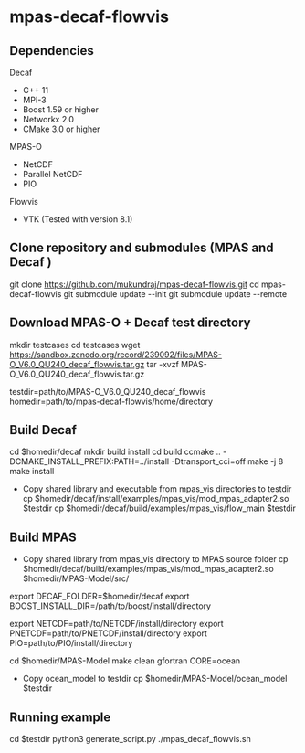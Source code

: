 # mpas-decaf-flowvis

## Dependencies

Decaf
- C++ 11
- MPI-3
- Boost 1.59 or higher
- Networkx 2.0
- CMake 3.0 or higher

MPAS-O
- NetCDF
- Parallel NetCDF
- PIO

Flowvis
- VTK (Tested with version 8.1)


## Clone repository and submodules (MPAS and Decaf )
git clone https://github.com/mukundraj/mpas-decaf-flowvis.git
cd mpas-decaf-flowvis
git submodule update --init
git submodule update --remote

## Download MPAS-O + Decaf test directory

mkdir testcases
cd testcases
wget https://sandbox.zenodo.org/record/239092/files/MPAS-O_V6.0_QU240_decaf_flowvis.tar.gz
tar -xvzf MPAS-O_V6.0_QU240_decaf_flowvis.tar.gz

testdir=path/to/MPAS-O_V6.0_QU240_decaf_flowvis
homedir=path/to/mpas-decaf-flowvis/home/directory


## Build Decaf
cd $homedir/decaf
mkdir build install
cd build
ccmake .. -DCMAKE_INSTALL_PREFIX:PATH=../install -Dtransport_cci=off
make -j 8
make install

- Copy shared library and executable from mpas_vis directories to testdir
cp $homedir/decaf/install/examples/mpas_vis/mod_mpas_adapter2.so $testdir
cp $homedir/decaf/build/examples/mpas_vis/flow_main $testdir

## Build MPAS
- Copy shared library from mpas_vis directory to MPAS source folder
cp $homedir/decaf/build/examples/mpas_vis/mod_mpas_adapter2.so  $homedir/MPAS-Model/src/

export DECAF_FOLDER=$homedir/decaf
export BOOST_INSTALL_DIR=/path/to/boost/install/directory

export NETCDF=path/to/NETCDF/install/directory
export PNETCDF=path/to/PNETCDF/install/directory
export PIO=path/to/PIO/install/directory

cd $homedir/MPAS-Model
make clean gfortran CORE=ocean

- Copy ocean_model to testdir 
cp $homedir/MPAS-Model/ocean_model $testdir

## Running example

cd $testdir
python3 generate_script.py
./mpas_decaf_flowvis.sh


